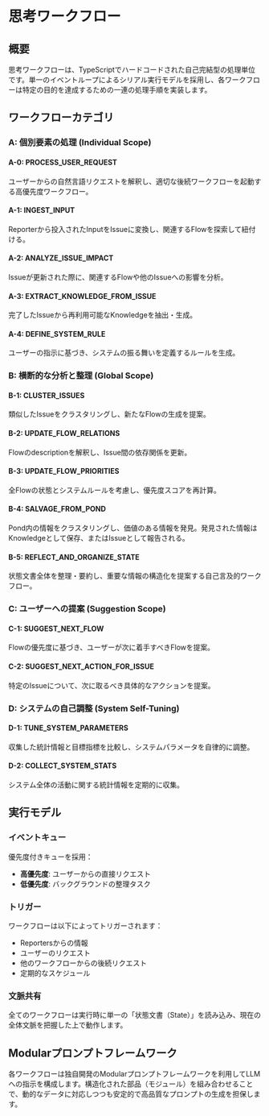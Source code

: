 # 思考ワークフロー

## 概要

思考ワークフローは、TypeScriptでハードコードされた自己完結型の処理単位です。単一のイベントループによるシリアル実行モデルを採用し、各ワークフローは特定の目的を達成するための一連の処理手順を実装します。

## ワークフローカテゴリ

### A: 個別要素の処理 (Individual Scope)

#### A-0: PROCESS_USER_REQUEST
ユーザーからの自然言語リクエストを解釈し、適切な後続ワークフローを起動する高優先度ワークフロー。

#### A-1: INGEST_INPUT
Reporterから投入されたInputをIssueに変換し、関連するFlowを探索して紐付ける。

#### A-2: ANALYZE_ISSUE_IMPACT
Issueが更新された際に、関連するFlowや他のIssueへの影響を分析。

#### A-3: EXTRACT_KNOWLEDGE_FROM_ISSUE
完了したIssueから再利用可能なKnowledgeを抽出・生成。

#### A-4: DEFINE_SYSTEM_RULE
ユーザーの指示に基づき、システムの振る舞いを定義するルールを生成。

### B: 横断的な分析と整理 (Global Scope)

#### B-1: CLUSTER_ISSUES
類似したIssueをクラスタリングし、新たなFlowの生成を提案。

#### B-2: UPDATE_FLOW_RELATIONS
Flowのdescriptionを解釈し、Issue間の依存関係を更新。

#### B-3: UPDATE_FLOW_PRIORITIES
全Flowの状態とシステムルールを考慮し、優先度スコアを再計算。

#### B-4: SALVAGE_FROM_POND
Pond内の情報をクラスタリングし、価値のある情報を発見。発見された情報はKnowledgeとして保存、またはIssueとして報告される。

#### B-5: REFLECT_AND_ORGANIZE_STATE
状態文書全体を整理・要約し、重要な情報の構造化を提案する自己言及的ワークフロー。

### C: ユーザーへの提案 (Suggestion Scope)

#### C-1: SUGGEST_NEXT_FLOW
Flowの優先度に基づき、ユーザーが次に着手すべきFlowを提案。

#### C-2: SUGGEST_NEXT_ACTION_FOR_ISSUE
特定のIssueについて、次に取るべき具体的なアクションを提案。

### D: システムの自己調整 (System Self-Tuning)

#### D-1: TUNE_SYSTEM_PARAMETERS
収集した統計情報と目標指標を比較し、システムパラメータを自律的に調整。

#### D-2: COLLECT_SYSTEM_STATS
システム全体の活動に関する統計情報を定期的に収集。

## 実行モデル

### イベントキュー

優先度付きキューを採用：
- **高優先度**: ユーザーからの直接リクエスト
- **低優先度**: バックグラウンドの整理タスク

### トリガー

ワークフローは以下によってトリガーされます：
- Reportersからの情報
- ユーザーのリクエスト
- 他のワークフローからの後続リクエスト
- 定期的なスケジュール

### 文脈共有

全てのワークフローは実行時に単一の「状態文書（State）」を読み込み、現在の全体文脈を把握した上で動作します。

## Modularプロンプトフレームワーク

各ワークフローは独自開発のModularプロンプトフレームワークを利用してLLMへの指示を構成します。構造化された部品（モジュール）を組み合わせることで、動的なデータに対応しつつも安定的で高品質なプロンプトの生成を担保します。
